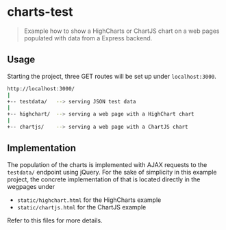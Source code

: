 # charts-test

> Example how to show a HighCharts or ChartJS chart on a web pages populated with data from a Express backend.

## Usage

Starting the project, three GET routes will be set up under `localhost:3000`.

```bash
http://localhost:3000/
|
+-- testdata/   --> serving JSON test data
|
+-- highchart/  --> serving a web page with a HighChart chart
|
+-- chartjs/    --> serving a web page with a ChartJS chart
```

## Implementation

The population of the charts is implemented with AJAX requests to the `testdata/` endpoint using jQuery. For the sake of simplicity in this example project, the concrete implementation of that is located directly in the wegpages under

- `static/highchart.html` for the HighCharts example
- `static/chartjs.html` for the ChartJS example

Refer to this files for more details.